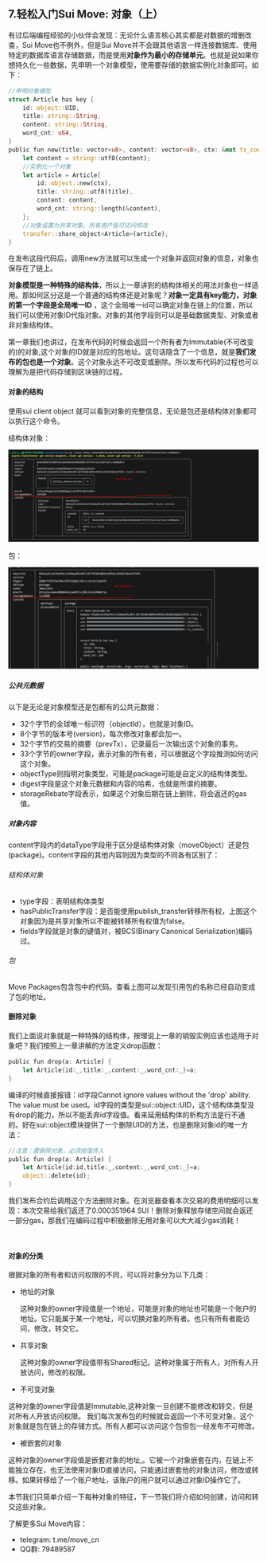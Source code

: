 ## 7.轻松入门Sui Move: 对象（上）

有过后端编程经验的小伙伴会发现：无论什么语言核心其实都是对数据的增删改查，Sui Move也不例外，但是Sui Move并不会跟其他语言一样连接数据库、使用特定的数据库语言存储数据，而是使用**对象作为最小的存储单元**。也就是说如果你想持久化一些数据，先申明一个对象模型，使用要存储的数据实例化对象即可。如下：

```rust
//申明对象模型
struct Article has key {
    id: object::UID,
    title: string::String,
    content: string::String,
    word_cnt: u64,
}
public fun new(title: vector<u8>, content: vector<u8>, ctx: &mut tx_context::TxContext) {
 	let content = string::utf8(content);
    //实例化一个对象
    let article = Article{
        id: object::new(ctx),
        title: string::utf8(title),
        content: content,
        word_cnt: string::length(&content),
    };
	//对象设置为共享对象，所有用户皆可访问修改
    transfer::share_object<Article>(article);
}
```

在发布这段代码后，调用new方法就可以生成一个对象并返回对象的信息，对象也保存在了链上。

**对象模型是一种特殊的结构体**，所以上一章讲到的结构体相关的用法对象也一样适用。那如何区分这是一个普通的结构体还是对象呢？**对象一定具有key能力，对象的第一个字段是全局唯一ID**  ，这个全局唯一id可以确定对象在链上的位置，所以我们可以使用对象ID代指对象。对象的其他字段则可以是基础数据类型、对象或者非对象结构体。

第一章我们也讲过，在发布代码的时候会返回一个所有者为Immutable(不可改变的)的对象,这个对象的ID就是对应的包地址。这句话隐含了一个信息，就是**我们发布的包也是一个对象**。这个对象永远不可改变或删除。所以发布代码的过程也可以理解为是把代码存储到区块链的过程。

#### 对象的结构

使用sui client object <object id>就可以看到对象的完整信息，无论是包还是结构体对象都可以执行这个命令。

结构体对象：

![](https://github.com/Crazyjs123/crazyjs123.github.io/blob/main/pic/object.jpg?raw=true)

包：

![](https://github.com/Crazyjs123/crazyjs123.github.io/blob/main/pic/package.jpg?raw=true)

##### 公共元数据

以下是无论是对象模型还是包都有的公共元数据：

- 32个字节的全球唯一标识符（objectId），也就是对象ID。
- 8个字节的版本号(version)，每次修改对象都会加一。
- 32个字节的交易的摘要（prevTx），记录最后一次输出这个对象的事务。
- 33个字节的owner字段，表示对象的所有者，可以根据这个字段推测如何访问这个对象。
- objectType则指明对象类型，可能是package可能是自定义的结构体类型。
- digest字段是这个对象元数据和内容的哈希，也就是所谓的摘要。
- storageRebate字段表示，如果这个对象后期在链上删除，将会返还的gas值。

##### 对象内容

content字段内的dataType字段用于区分是结构体对象（moveObject）还是包(package)。content字段的其他内容则因为类型的不同各有区别了：

###### 结构体对象

- type字段：表明结构体类型
- hasPublicTransfer字段：是否能使用publish_transfer转移所有权，上图这个对象因为是共享对象所以不能被转移所有权值为false。
- fields字段就是对象的键值对，被BCS(Binary Canonical Serialization)编码过。

###### 包

Move Packages包含包中的代码。查看上图可以发现引用包的名称已经自动变成了包的地址。

#### 删除对象

我们上面说对象就是一种特殊的结构体，按理说上一章的销毁实例应该也适用于对象吧？我们按照上一章讲解的方法定义drop函数：

```rust
public fun drop(a: Article) {
    let Article{id:_,title:_,content:_,word_cnt:_}=a;
}
```

编译的时候直接报错：id字段Cannot ignore values without the 'drop' ability. The value must be used。id字段的类型是sui::object::UID，这个结构体类型没有drop的能力，所以不能丢弃id字段值。看来延用结构体的析构方法是行不通的。好在sui::object模块提供了一个删除UID的方法，也是删除对象id的唯一方法：

```rust
//注意：要删除对象，必须按值传入
public fun drop(a: Article) {
    let Article{id:id,title:_,content:_,word_cnt:_}=a;
    object::delete(id);
}
```

我们发布合约后调用这个方法删除对象。在浏览器查看本次交易的费用明细可以发现：本次交易给我们返还了0.000351964 SUI！删除对象释放存储空间就会返还一部分gas，那我们在编码过程中积极删除无用对象可以大大减少gas消耗！

![]()

#### 对象的分类

根据对象的所有者和访问权限的不同，可以将对象分为以下几类：

- 地址的对象

  这种对象的owner字段值是一个地址，可能是对象的地址也可能是一个账户的地址。它只能属于某一个地址，可以切换对象的所有者。也只有所有者能访问，修改，转交它。

- 共享对象

  这种对象的owner字段值带有Shared标记。这种对象属于所有人，对所有人开放访问，修改的权限。

- 不可变对象

​	 这种对象的owner字段值是Immutable,这种对象一旦创建不能修改和转交，但是对所有人开放访问权限。 我们每次发布包的时候就会返回一个不可变对象，这个对象就是包在链上的存储方式。所有人都可以访问这个包但包一经发布不可修改。	

- 被嵌套的对象

​		这种对象的owner字段值是嵌套对象的地址,。它被一个对象嵌套在内，在链上不能独立存在，也无法使用对象ID直接访问，只能通过嵌套他的对象访问，修改或转移。如果转移给了一个账户地址，该账户的用户就可以通过对象ID操作它了。

本节我们只简单介绍一下每种对象的特征，下一节我们将介绍如何创建，访问和转交这些对象。



 了解更多Sui Move内容：

- telegram: t.me/move_cn
- QQ群: 79489587

